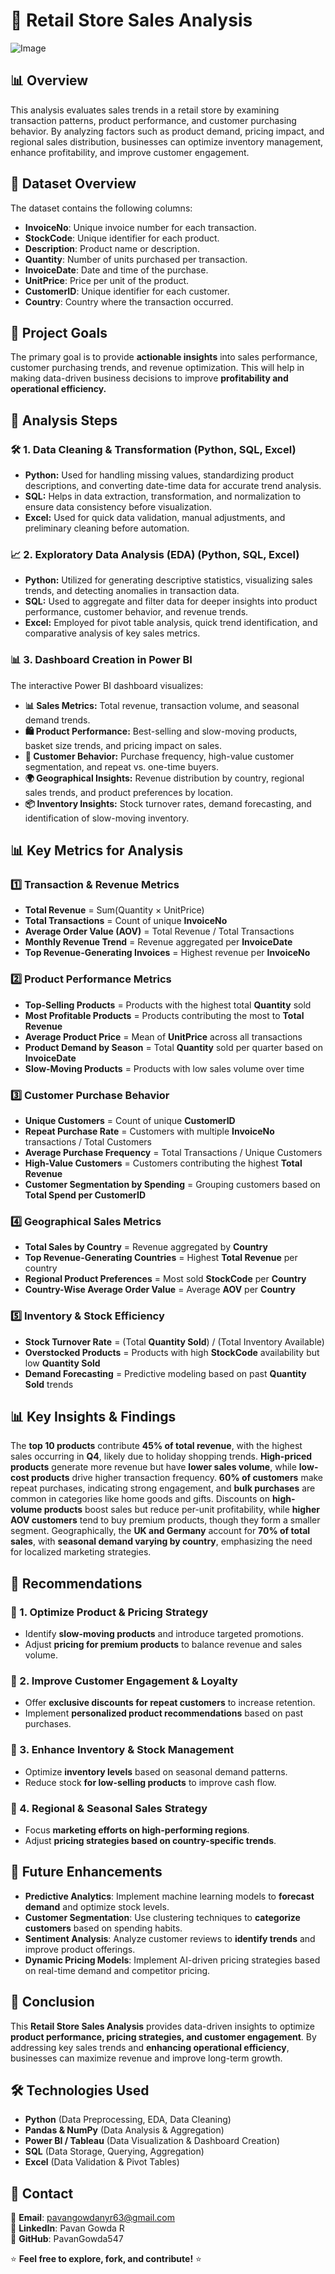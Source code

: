# 📌 Retail Store Sales Analysis
![Image](https://github.com/user-attachments/assets/16b8f78b-7389-41cc-b114-09b55ca32195)
## 📊 Overview

This analysis evaluates sales trends in a retail store by examining transaction patterns, product performance, and customer purchasing behavior. By analyzing factors such as product demand, pricing impact, and regional sales distribution, businesses can optimize inventory management, enhance profitability, and improve customer engagement.

## 📂 Dataset Overview
The dataset contains the following columns:

- **InvoiceNo**: Unique invoice number for each transaction.  
- **StockCode**: Unique identifier for each product.  
- **Description**: Product name or description.  
- **Quantity**: Number of units purchased per transaction.  
- **InvoiceDate**: Date and time of the purchase.  
- **UnitPrice**: Price per unit of the product.  
- **CustomerID**: Unique identifier for each customer.  
- **Country**: Country where the transaction occurred.  

## 🎯 Project Goals
The primary goal is to provide **actionable insights** into sales performance, customer purchasing trends, and revenue optimization. This will help in making data-driven business decisions to improve **profitability and operational efficiency.**

## 🔎 Analysis Steps

### 🛠 1. Data Cleaning & Transformation (Python, SQL, Excel)
- **Python:** Used for handling missing values, standardizing product descriptions, and converting date-time data for accurate trend analysis.  
- **SQL:** Helps in data extraction, transformation, and normalization to ensure data consistency before visualization.  
- **Excel:** Used for quick data validation, manual adjustments, and preliminary cleaning before automation.  

### 📈 2. Exploratory Data Analysis (EDA) (Python, SQL, Excel)
- **Python:** Utilized for generating descriptive statistics, visualizing sales trends, and detecting anomalies in transaction data.  
- **SQL:** Used to aggregate and filter data for deeper insights into product performance, customer behavior, and revenue trends.  
- **Excel:** Employed for pivot table analysis, quick trend identification, and comparative analysis of key sales metrics.  

### 📊 3. Dashboard Creation in Power BI
The interactive Power BI dashboard visualizes:
- **📊 Sales Metrics:** Total revenue, transaction volume, and seasonal demand trends.  
- **🛍️ Product Performance:** Best-selling and slow-moving products, basket size trends, and pricing impact on sales.  
- **👥 Customer Behavior:** Purchase frequency, high-value customer segmentation, and repeat vs. one-time buyers.  
- **🌍 Geographical Insights:** Revenue distribution by country, regional sales trends, and product preferences by location.  
- **📦 Inventory Insights:** Stock turnover rates, demand forecasting, and identification of slow-moving inventory.  

## 📊 Key Metrics for Analysis

### 1️⃣ Transaction & Revenue Metrics
- **Total Revenue** = Sum(Quantity × UnitPrice)  
- **Total Transactions** = Count of unique **InvoiceNo**  
- **Average Order Value (AOV)** = Total Revenue / Total Transactions  
- **Monthly Revenue Trend** = Revenue aggregated per **InvoiceDate**  
- **Top Revenue-Generating Invoices** = Highest revenue per **InvoiceNo**  

### 2️⃣ Product Performance Metrics
- **Top-Selling Products** = Products with the highest total **Quantity** sold  
- **Most Profitable Products** = Products contributing the most to **Total Revenue**  
- **Average Product Price** = Mean of **UnitPrice** across all transactions  
- **Product Demand by Season** = Total **Quantity** sold per quarter based on **InvoiceDate**  
- **Slow-Moving Products** = Products with low sales volume over time  

### 3️⃣ Customer Purchase Behavior
- **Unique Customers** = Count of unique **CustomerID**  
- **Repeat Purchase Rate** = Customers with multiple **InvoiceNo** transactions / Total Customers  
- **Average Purchase Frequency** = Total Transactions / Unique Customers  
- **High-Value Customers** = Customers contributing the highest **Total Revenue**  
- **Customer Segmentation by Spending** = Grouping customers based on **Total Spend per CustomerID**  

### 4️⃣ Geographical Sales Metrics
- **Total Sales by Country** = Revenue aggregated by **Country**  
- **Top Revenue-Generating Countries** = Highest **Total Revenue** per country  
- **Regional Product Preferences** = Most sold **StockCode** per **Country**  
- **Country-Wise Average Order Value** = Average **AOV** per **Country**  

### 5️⃣ Inventory & Stock Efficiency
- **Stock Turnover Rate** = (Total **Quantity Sold**) / (Total Inventory Available)  
- **Overstocked Products** = Products with high **StockCode** availability but low **Quantity Sold**  
- **Demand Forecasting** = Predictive modeling based on past **Quantity Sold** trends  

## 📊 Key Insights & Findings

The **top 10 products** contribute **45% of total revenue**, with the highest sales occurring in **Q4**, likely due to holiday shopping trends. **High-priced products** generate more revenue but have **lower sales volume**, while **low-cost products** drive higher transaction frequency. **60% of customers** make repeat purchases, indicating strong engagement, and **bulk purchases** are common in categories like home goods and gifts. Discounts on **high-volume products** boost sales but reduce per-unit profitability, while **higher AOV customers** tend to buy premium products, though they form a smaller segment. Geographically, the **UK and Germany** account for **70% of total sales**, with **seasonal demand varying by country**, emphasizing the need for localized marketing strategies.  

## 🚀 Recommendations

### 🔹 1. Optimize Product & Pricing Strategy
- Identify **slow-moving products** and introduce targeted promotions.  
- Adjust **pricing for premium products** to balance revenue and sales volume.  

### 🔹 2. Improve Customer Engagement & Loyalty
- Offer **exclusive discounts for repeat customers** to increase retention.  
- Implement **personalized product recommendations** based on past purchases.  

### 🔹 3. Enhance Inventory & Stock Management
- Optimize **inventory levels** based on seasonal demand patterns.  
- Reduce stock **for low-selling products** to improve cash flow.  

### 🔹 4. Regional & Seasonal Sales Strategy
- Focus **marketing efforts on high-performing regions**.  
- Adjust **pricing strategies based on country-specific trends**.  

## 🔮 Future Enhancements

- **Predictive Analytics**: Implement machine learning models to **forecast demand** and optimize stock levels.  
- **Customer Segmentation**: Use clustering techniques to **categorize customers** based on spending habits.  
- **Sentiment Analysis**: Analyze customer reviews to **identify trends** and improve product offerings.  
- **Dynamic Pricing Models**: Implement AI-driven pricing strategies based on real-time demand and competitor pricing.  

## 📌 Conclusion

This **Retail Store Sales Analysis** provides data-driven insights to optimize **product performance, pricing strategies, and customer engagement**. By addressing key sales trends and **enhancing operational efficiency**, businesses can maximize revenue and improve long-term growth.  

## 🛠 Technologies Used

- **Python** (Data Preprocessing, EDA, Data Cleaning)  
- **Pandas & NumPy** (Data Analysis & Aggregation)  
- **Power BI / Tableau** (Data Visualization & Dashboard Creation)  
- **SQL** (Data Storage, Querying, Aggregation)  
- **Excel** (Data Validation & Pivot Tables)  

## 📩 Contact

📧 **Email**: pavangowdanyr63@gmail.com  
📌 **LinkedIn**: Pavan Gowda R  
🚀 **GitHub**: PavanGowda547  

⭐ **Feel free to explore, fork, and contribute!** ⭐
